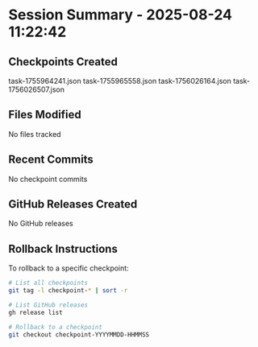 # Session Summary - 2025-08-24 11:22:42

## Checkpoints Created
task-1755964241.json
task-1755965558.json
task-1756026164.json
task-1756026507.json

## Files Modified
No files tracked

## Recent Commits
No checkpoint commits

## GitHub Releases Created
No GitHub releases

## Rollback Instructions
To rollback to a specific checkpoint:
```bash
# List all checkpoints
git tag -l checkpoint-* | sort -r

# List GitHub releases
gh release list

# Rollback to a checkpoint
git checkout checkpoint-YYYYMMDD-HHMMSS
```
